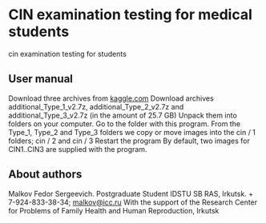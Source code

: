 # CIN examination testing for medical students
cin examination testing for students

## User manual
Download three archives from [kaggle.com](https://www.kaggle.com/c/intel-mobileodt-cervical-cancer-screening/data)
Download archives additional_Type_1_v2.7z, additional_Type_2_v2.7z and additional_Type_3_v2.7z (in the amount of 25.7 GB)
Unpack them into folders on your computer.
Go to the folder with this program.
From the Type_1, Type_2 and Type_3 folders we copy or move images into the cin / 1 folders; cin / 2 and cin / 3
Restart the program
By default, two images for CIN1..CIN3 are supplied with the program.
## About authors
Malkov Fedor Sergeevich. Postgraduate Student IDSTU SB RAS, Irkutsk. + 7-924-833-38-34; malkov@icc.ru
With the support of the Research Center for Problems of Family Health and Human Reproduction, Irkutsk

